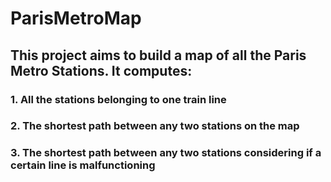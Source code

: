 # ParisMetroMap
## This project aims to build a map of all the Paris Metro Stations. It computes:
### 1. All the stations belonging to one train line
### 2. The shortest path between any two stations on the map
### 3. The shortest path between any two stations considering if a certain line is malfunctioning
